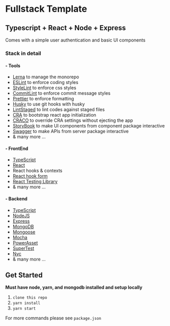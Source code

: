# Fullstack Template

## Typescript + React + Node + Express

Comes with a simple user authentication and basic UI components

### Stack in detail

#### - Tools

- [Lerna](https://lerna.js.org/) to manage the monorepo
- [ESLint](https://eslint.org/) to enforce coding styles
- [StyleLint](https://stylelint.io/) to enforce css styles
- [CommitLint](https://commitlint.js.org/#/) to enforce commit message styles
- [Prettier](https://prettier.io/) to enforce formatting
- [Husky](https://typicode.github.io/husky/#/) to use git hooks with husky
- [LintStaged](https://www.npmjs.com/package/lint-staged) to lint codes against staged files
- [CRA](https://create-react-app.dev/docs/getting-started/) to bootstrap react app initialization
- [CRACO](https://github.com/gsoft-inc/craco#documentation) to override CRA settings without ejecting the app
- [StoryBook](https://storybook.js.org/) to make UI components from component package interactive
- [Swagger](https://github.com/scottie1984/swagger-ui-express) to make APIs from server package interactive
- & many more ...

#### - FrontEnd

- [TypeScript](https://www.typescriptlang.org/)
- [React](https://reactjs.org/)
- React hooks & contexts
- [React hook form](https://react-hook-form.com/)
- [React Testing Library](https://testing-library.com/docs/react-testing-library/intro/)
- & many more ...

#### - Backend

- [TypeScript](https://www.typescriptlang.org/)
- [NodeJS](https://nodejs.org/en/about/)
- [Express](https://expressjs.com/)
- [MongoDB](https://www.mongodb.com/)
- [Mongoose](https://www.mongoose.com/)
- [Mocha](https://mochajs.org/)
- [PowerAsset](https://github.com/power-assert-js/power-assert)
- [SuperTest](https://www.npmjs.com/package/supertest)
- [Nyc](https://www.npmjs.com/package/nyc)
- & many more ...

## Get Started

**Must have node, yarn, and mongodb installed and setup locally**

1. `clone this repo`
2. `yarn install`
3. `yarn start`

For more commands please see `package.json`
